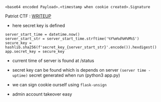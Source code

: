 
`<base64 encoded Payload>.<timestamp when cookie created>.Signature`


Patriot CTF : [WRITEUP](https://github.com/phulelouch/CTF-WriteUp/tree/main/PatriotCTF/PatriotCTF2024/web/Impersonate)

- here secret key is defined 

```
server_start_time = datetime.now()
server_start_str = server_start_time.strftime('%Y%m%d%H%M%S')
secure_key = hashlib.sha256(f'secret_key_{server_start_str}'.encode()).hexdigest()
app.secret_key = secure_key
```


- current time of server is found at  /status
- secret key can be found which is depends on server `(server time - uptime)` secret generated when run (python3 app.py)
- we can sign cookie ourself using `flask-unsign`

- admin account takeover easy